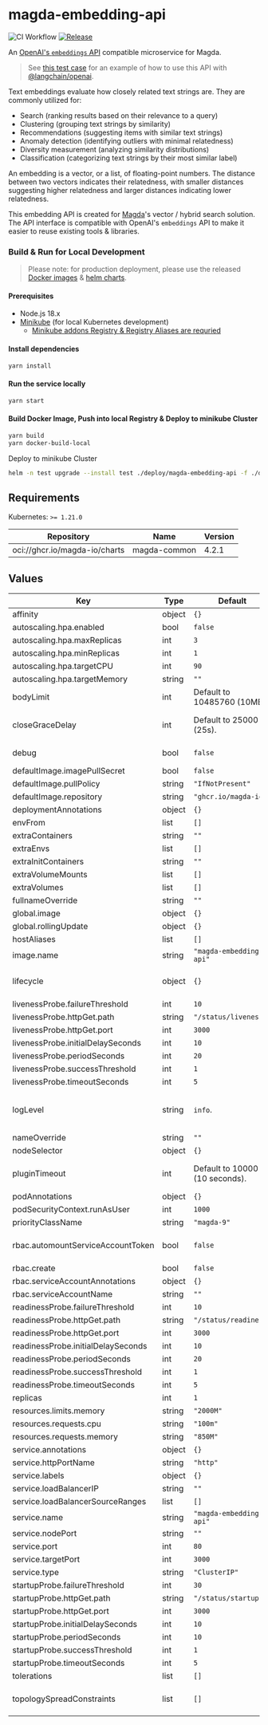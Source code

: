 # magda-embedding-api

![CI Workflow](https://github.com/magda-io/magda-embedding-api/actions/workflows/main.yml/badge.svg?branch=main) [![Release](https://img.shields.io/github/release/magda-io/magda-embedding-api.svg)](https://github.com/magda-io/magda-embedding-api/releases)

An [OpenAI's `embeddings` API](https://platform.openai.com/docs/api-reference/embeddings/create) compatible microservice for Magda.

> See [this test case](./test/integration.test.ts) for an example of how to use this API with [@langchain/openai](https://www.npmjs.com/package/@langchain/openai).

Text embeddings evaluate how closely related text strings are. They are commonly utilized for:

- Search (ranking results based on their relevance to a query)
- Clustering (grouping text strings by similarity)
- Recommendations (suggesting items with similar text strings)
- Anomaly detection (identifying outliers with minimal relatedness)
- Diversity measurement (analyzing similarity distributions)
- Classification (categorizing text strings by their most similar label)

An embedding is a vector, or a list, of floating-point numbers. The distance between two vectors indicates their relatedness, with smaller distances suggesting higher relatedness and larger distances indicating lower relatedness.

This embedding API is created for [Magda](https://github.com/magda-io/magda)'s vector / hybrid search solution. The API interface is compatible with OpenAI's `embeddings` API to make it easier to reuse existing tools & libraries.

### Build & Run for Local Development

> Please note: for production deployment, please use the released [Docker images](https://github.com/magda-io/magda-embedding-api/pkgs/container/magda-embedding-api) & [helm charts](https://github.com/magda-io/magda-embedding-api/pkgs/container/charts%2Fmagda-embedding-api).

#### Prerequisites

- Node.js 18.x
- [Minikube](https://minikube.sigs.k8s.io/) (for local Kubernetes development)
  - [Minikube addons Registry & Registry Aliases are requried](https://minikube.sigs.k8s.io/docs/handbook/addons/registry-aliases/)

#### Install dependencies

```bash
yarn install
```

#### Run the service locally

```bash
yarn start
```

#### Build Docker Image, Push into local Registry & Deploy to minikube Cluster

```bash
yarn build
yarn docker-build-local
```

Deploy to minikube Cluster

```bash
helm -n test upgrade --install test ./deploy/magda-embedding-api -f ./deploy/test-deploy.yaml
```

## Requirements

Kubernetes: `>= 1.21.0`

| Repository                    | Name         | Version |
| ----------------------------- | ------------ | ------- |
| oci://ghcr.io/magda-io/charts | magda-common | 4.2.1   |

## Values

| Key                                | Type   | Default                        | Description                                                                                                                                                                                                                           |
| ---------------------------------- | ------ | ------------------------------ | ------------------------------------------------------------------------------------------------------------------------------------------------------------------------------------------------------------------------------------- |
| affinity                           | object | `{}`                           |                                                                                                                                                                                                                                       |
| autoscaling.hpa.enabled            | bool   | `false`                        |                                                                                                                                                                                                                                       |
| autoscaling.hpa.maxReplicas        | int    | `3`                            |                                                                                                                                                                                                                                       |
| autoscaling.hpa.minReplicas        | int    | `1`                            |                                                                                                                                                                                                                                       |
| autoscaling.hpa.targetCPU          | int    | `90`                           |                                                                                                                                                                                                                                       |
| autoscaling.hpa.targetMemory       | string | `""`                           |                                                                                                                                                                                                                                       |
| bodyLimit                          | int    | Default to 10485760 (10MB).    | Defines the maximum payload, in bytes, that the server is allowed to accept                                                                                                                                                           |
| closeGraceDelay                    | int    | Default to 25000 (25s).        | The maximum amount of time before forcefully closing pending requests. This should set to a value lower than the Pod's termination grace period (which is default to 30s)                                                             |
| debug                              | bool   | `false`                        | Start Fastify app in debug mode with nodejs inspector inspector port is 9320                                                                                                                                                          |
| defaultImage.imagePullSecret       | bool   | `false`                        |                                                                                                                                                                                                                                       |
| defaultImage.pullPolicy            | string | `"IfNotPresent"`               |                                                                                                                                                                                                                                       |
| defaultImage.repository            | string | `"ghcr.io/magda-io"`           |                                                                                                                                                                                                                                       |
| deploymentAnnotations              | object | `{}`                           |                                                                                                                                                                                                                                       |
| envFrom                            | list   | `[]`                           |                                                                                                                                                                                                                                       |
| extraContainers                    | string | `""`                           |                                                                                                                                                                                                                                       |
| extraEnvs                          | list   | `[]`                           |                                                                                                                                                                                                                                       |
| extraInitContainers                | string | `""`                           |                                                                                                                                                                                                                                       |
| extraVolumeMounts                  | list   | `[]`                           |                                                                                                                                                                                                                                       |
| extraVolumes                       | list   | `[]`                           |                                                                                                                                                                                                                                       |
| fullnameOverride                   | string | `""`                           |                                                                                                                                                                                                                                       |
| global.image                       | object | `{}`                           |                                                                                                                                                                                                                                       |
| global.rollingUpdate               | object | `{}`                           |                                                                                                                                                                                                                                       |
| hostAliases                        | list   | `[]`                           |                                                                                                                                                                                                                                       |
| image.name                         | string | `"magda-embedding-api"`        |                                                                                                                                                                                                                                       |
| lifecycle                          | object | `{}`                           | pod lifecycle policies as outlined here: https://kubernetes.io/docs/concepts/containers/container-lifecycle-hooks/#container-hooks                                                                                                    |
| livenessProbe.failureThreshold     | int    | `10`                           |                                                                                                                                                                                                                                       |
| livenessProbe.httpGet.path         | string | `"/status/liveness"`           |                                                                                                                                                                                                                                       |
| livenessProbe.httpGet.port         | int    | `3000`                         |                                                                                                                                                                                                                                       |
| livenessProbe.initialDelaySeconds  | int    | `10`                           |                                                                                                                                                                                                                                       |
| livenessProbe.periodSeconds        | int    | `20`                           |                                                                                                                                                                                                                                       |
| livenessProbe.successThreshold     | int    | `1`                            |                                                                                                                                                                                                                                       |
| livenessProbe.timeoutSeconds       | int    | `5`                            |                                                                                                                                                                                                                                       |
| logLevel                           | string | `info`.                        | The log level of the application. one of 'fatal', 'error', 'warn', 'info', 'debug', 'trace'; also 'silent' is supported to disable logging. Any other value defines a custom level and requires supplying a level value via levelVal. |
| nameOverride                       | string | `""`                           |                                                                                                                                                                                                                                       |
| nodeSelector                       | object | `{}`                           |                                                                                                                                                                                                                                       |
| pluginTimeout                      | int    | Default to 10000 (10 seconds). | The maximum amount of time in milliseconds in which a fastify plugin can load. If not, ready will complete with an Error with code 'ERR_AVVIO_PLUGIN_TIMEOUT'.                                                                        |
| podAnnotations                     | object | `{}`                           |                                                                                                                                                                                                                                       |
| podSecurityContext.runAsUser       | int    | `1000`                         |                                                                                                                                                                                                                                       |
| priorityClassName                  | string | `"magda-9"`                    |                                                                                                                                                                                                                                       |
| rbac.automountServiceAccountToken  | bool   | `false`                        | Controls whether or not the Service Account token is automatically mounted to /var/run/secrets/kubernetes.io/serviceaccount                                                                                                           |
| rbac.create                        | bool   | `false`                        |                                                                                                                                                                                                                                       |
| rbac.serviceAccountAnnotations     | object | `{}`                           |                                                                                                                                                                                                                                       |
| rbac.serviceAccountName            | string | `""`                           |                                                                                                                                                                                                                                       |
| readinessProbe.failureThreshold    | int    | `10`                           |                                                                                                                                                                                                                                       |
| readinessProbe.httpGet.path        | string | `"/status/readiness"`          |                                                                                                                                                                                                                                       |
| readinessProbe.httpGet.port        | int    | `3000`                         |                                                                                                                                                                                                                                       |
| readinessProbe.initialDelaySeconds | int    | `10`                           |                                                                                                                                                                                                                                       |
| readinessProbe.periodSeconds       | int    | `20`                           |                                                                                                                                                                                                                                       |
| readinessProbe.successThreshold    | int    | `1`                            |                                                                                                                                                                                                                                       |
| readinessProbe.timeoutSeconds      | int    | `5`                            |                                                                                                                                                                                                                                       |
| replicas                           | int    | `1`                            |                                                                                                                                                                                                                                       |
| resources.limits.memory            | string | `"2000M"`                      |                                                                                                                                                                                                                                       |
| resources.requests.cpu             | string | `"100m"`                       |                                                                                                                                                                                                                                       |
| resources.requests.memory          | string | `"850M"`                       |                                                                                                                                                                                                                                       |
| service.annotations                | object | `{}`                           |                                                                                                                                                                                                                                       |
| service.httpPortName               | string | `"http"`                       |                                                                                                                                                                                                                                       |
| service.labels                     | object | `{}`                           |                                                                                                                                                                                                                                       |
| service.loadBalancerIP             | string | `""`                           |                                                                                                                                                                                                                                       |
| service.loadBalancerSourceRanges   | list   | `[]`                           |                                                                                                                                                                                                                                       |
| service.name                       | string | `"magda-embedding-api"`        |                                                                                                                                                                                                                                       |
| service.nodePort                   | string | `""`                           |                                                                                                                                                                                                                                       |
| service.port                       | int    | `80`                           |                                                                                                                                                                                                                                       |
| service.targetPort                 | int    | `3000`                         |                                                                                                                                                                                                                                       |
| service.type                       | string | `"ClusterIP"`                  |                                                                                                                                                                                                                                       |
| startupProbe.failureThreshold      | int    | `30`                           |                                                                                                                                                                                                                                       |
| startupProbe.httpGet.path          | string | `"/status/startup"`            |                                                                                                                                                                                                                                       |
| startupProbe.httpGet.port          | int    | `3000`                         |                                                                                                                                                                                                                                       |
| startupProbe.initialDelaySeconds   | int    | `10`                           |                                                                                                                                                                                                                                       |
| startupProbe.periodSeconds         | int    | `10`                           |                                                                                                                                                                                                                                       |
| startupProbe.successThreshold      | int    | `1`                            |                                                                                                                                                                                                                                       |
| startupProbe.timeoutSeconds        | int    | `5`                            |                                                                                                                                                                                                                                       |
| tolerations                        | list   | `[]`                           |                                                                                                                                                                                                                                       |
| topologySpreadConstraints          | list   | `[]`                           | This is the pod topology spread constraints https://kubernetes.io/docs/concepts/workloads/pods/pod-topology-spread-constraints/                                                                                                       |
